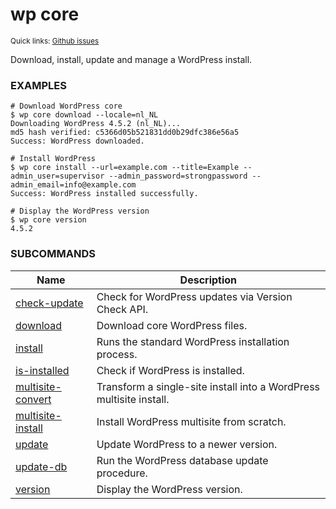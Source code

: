 # wp core

<small>Quick links: <a href="https://github.com/issues?q=is%3Aopen+label%3Acommand%3Acore+sort%3Aupdated-desc+org%3Awp-cli">Github issues</a></small>

Download, install, update and manage a WordPress install.

### EXAMPLES

    # Download WordPress core
    $ wp core download --locale=nl_NL
    Downloading WordPress 4.5.2 (nl_NL)...
    md5 hash verified: c5366d05b521831dd0b29dfc386e56a5
    Success: WordPress downloaded.

    # Install WordPress
    $ wp core install --url=example.com --title=Example --admin_user=supervisor --admin_password=strongpassword --admin_email=info@example.com
    Success: WordPress installed successfully.

    # Display the WordPress version
    $ wp core version
    4.5.2



### SUBCOMMANDS

<table>
	<thead>
	<tr>
		<th>Name</th>
		<th>Description</th>
	</tr>
	</thead>
	<tbody>
		<tr>
			<td><a href="https://developer.wordpress.org/cli/commands/core/check-update/">check-update</a></td>
			<td>Check for WordPress updates via Version Check API.</td>
		</tr>
		<tr>
			<td><a href="https://developer.wordpress.org/cli/commands/core/download/">download</a></td>
			<td>Download core WordPress files.</td>
		</tr>
		<tr>
			<td><a href="https://developer.wordpress.org/cli/commands/core/install/">install</a></td>
			<td>Runs the standard WordPress installation process.</td>
		</tr>
		<tr>
			<td><a href="https://developer.wordpress.org/cli/commands/core/is-installed/">is-installed</a></td>
			<td>Check if WordPress is installed.</td>
		</tr>
		<tr>
			<td><a href="https://developer.wordpress.org/cli/commands/core/multisite-convert/">multisite-convert</a></td>
			<td>Transform a single-site install into a WordPress multisite install.</td>
		</tr>
		<tr>
			<td><a href="https://developer.wordpress.org/cli/commands/core/multisite-install/">multisite-install</a></td>
			<td>Install WordPress multisite from scratch.</td>
		</tr>
		<tr>
			<td><a href="https://developer.wordpress.org/cli/commands/core/update/">update</a></td>
			<td>Update WordPress to a newer version.</td>
		</tr>
		<tr>
			<td><a href="https://developer.wordpress.org/cli/commands/core/update-db/">update-db</a></td>
			<td>Run the WordPress database update procedure.</td>
		</tr>
		<tr>
			<td><a href="https://developer.wordpress.org/cli/commands/core/version/">version</a></td>
			<td>Display the WordPress version.</td>
		</tr>
	</tbody>
</table>
